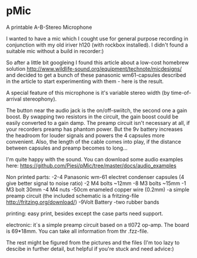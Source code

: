 pMic
====

A printable A-B-Stereo Microphone

I wanted to have a mic which I cought use for general purpose recording in conjunction with my old iriver h120 (with rockbox installed). I didn't found a suitable mic without a build in recorder:)

So after a little bit googleing I found this article about a low-cost
homebrew solution http://www.wildlife-sound.org/equipment/technote/micdesigns/ and decided to get a bunch of these panasonic wm61-capsules described in the article to start experimenting with them - here is the result.

A special feature of this microphone is it's variable stereo width (by time-of-arrival stereophony).

The button near the audio jack is the on/off-swiitch, the second one a gain boost. By swapping two resistors in the circuit, the gain boost could be easily converted to a gain damp. The preamp circuit isn't necessary at all, if your recorders preamp has phantom power. But the 9v battery increases the headroom for louder signals and powers the 4 capsules more convenient. Also, the length of the cable comes into play, if the distance between capsules and preamp becomes to long...

I'm quite happy with the sound. You can download some audio examples here: https://github.com/Piesi/pMic/tree/master/docs/audio_examples 


Non printed parts:
-2-4 Panasonic wm-61 electret condenser capsules (4 give better signal to noise ratio)
-2 M4 bolts ~12mm
-8 M3 bolts ~15mm
-1 M3 bolt 30mm
-4 M4 nuts
-50cm enameled copper wire (0.2mm)
-a simple preamp circuit (the included schematic is a fritzing-file http://fritzing.org/download/)
-9Volt Battery
-two rubber bands

printing:
easy print, besides except the case parts need support.

electronic:
it`s a simple preamp circuit based on a tl072 op-amp. The board is 69*18mm. You can take all information from thr .fzz-file.

The rest might be figured from the pictures and the files (I'm too lazy to descibe in further detail, but helpful if you're stuck and need advice:) 
